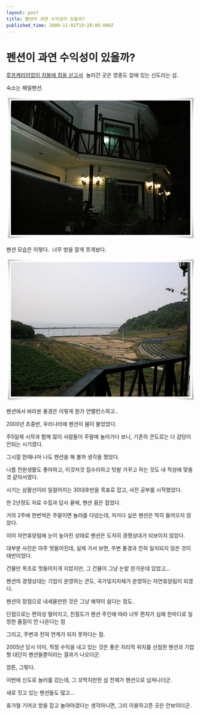 ```yaml
---
layout: post
title: 펜션이 과연 수익성이 있을까?
published_time: 2009-11-02T19:28:00.000Z
---
```


# 펜션이 과연 수익성이 있을까?


[루프캐리어없이 지붕에 짐을 싣고서](../10218872.html "")  놀러간 곳은 영종도 앞에 있는 신도라는 섬.

숙소는 해밀펜션.

![](../pds/200911/02/80/a0109780_4aeeabba2e72f.jpg)

펜션 모습은 이렇다.  너무 방을 잘게 쪼개놨다.

![](../pds/200911/02/80/a0109780_4aeeabba350fe.jpg)

펜션에서 바라본 풍경은 이렇게 뭔가 언밸런스하고..

2000년 초중반, 우리나라에 펜션이 붐이 불었었다.

주5일제 시작과 함께 많이 사람들이 주말에 놀러가다 보니, 기존의 콘도로는 다 감당이 안되는 시기였다.

그시절 한때나마 나도 펜션을 해 볼까 생각을 했었다.

나름 전원생활도 좋아하고, 이것저것 집수리하고 텃발 가꾸고 하는 것도 내 적성에 맞을 것 같아서였다.

시기는 삼팔선이라 일컬어지는 30대후반을 목표로 잡고, 사전 공부를 시작했었다.

한 2년정도 자료 수집과 답사 끝에, 펜션 꿈은 접었다.

거의 2주에 한번씩은 주말이면 놀러를 다녔는데, 저거다 싶은 펜션은 딱히 들어오지 않았다.

이미 자연휴양림에 눈이 높아진 상태로 펜션은 도저히 경쟁상대가 되보이지 않았다.

대부분 사진은 아주 멋들어진데, 실제 가서 보면, 주변 풍경과 전혀 일치되지 않은 것이 태반이었다.

건물만 목조로 멋들어지게 지었지만, 그 건물이 그냥 논밭 한가운데 있었고,..

펜션의 경쟁상대는 기업이 운영하는 콘도, 국가및지자체가 운영하는 자연휴양림이 되겠다.

펜션의 장점으로 내세울만한 것은 그냥 예약이 쉽다는 정도.

단점으로는 편의성 떨어지고, 친절도가 펜션 주인에 따라 너무 편차가 심해 한마디로 일정한 품질이 안 나온다는 점

그리고, 주변과 전혀 연계가 되지 못하다는 점.

2005년 당시 이미, 적정 수익을 내고 있는 것은 좋은 지리적 위치를 선점한 펜션과 기업형 대단지 펜션들뿐이라는 결과가 나오더군.

암튼, 그렇다.

이번에 신도로 놀러를 갔는데, 그 꼬딱지만한 섬 전체가 펜션으로 넘쳐나더군.

새로 짓고 있는 펜션들도 많고...

휴가철 기어코 방을 잡고 놀아야겠다는 생각아니면, 그리 이용하고픈 곳은 안보이더군.

